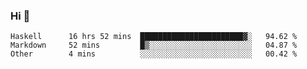 ### Hi 👋

<!--START_SECTION:waka-->

```text
Haskell      16 hrs 52 mins  ███████████████████████▓░   94.62 %
Markdown     52 mins         █▒░░░░░░░░░░░░░░░░░░░░░░░   04.87 %
Other        4 mins          ░░░░░░░░░░░░░░░░░░░░░░░░░   00.42 %
```

<!--END_SECTION:waka-->

